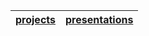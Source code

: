 
| [projects](projects.md) 	| [presentations](presentations.md) 	|
|-------------------------	|-----------------------------------	|
